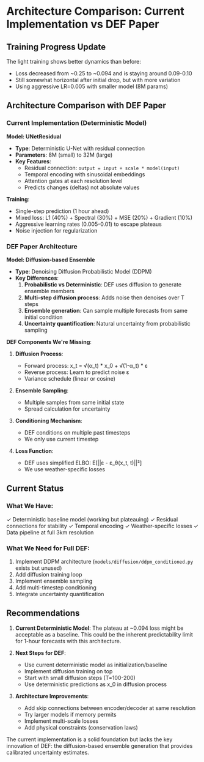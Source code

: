 # Architecture Comparison: Current Implementation vs DEF Paper

## Training Progress Update
The light training shows better dynamics than before:
- Loss decreased from ~0.25 to ~0.094 and is staying around 0.09-0.10
- Still somewhat horizontal after initial drop, but with more variation
- Using aggressive LR=0.005 with smaller model (8M params)

## Architecture Comparison with DEF Paper

### Current Implementation (Deterministic Model)

**Model: UNetResidual**
- **Type**: Deterministic U-Net with residual connection
- **Parameters**: 8M (small) to 32M (large)
- **Key Features**:
  - Residual connection: `output = input + scale * model(input)`
  - Temporal encoding with sinusoidal embeddings
  - Attention gates at each resolution level
  - Predicts changes (deltas) not absolute values

**Training**:
- Single-step prediction (1 hour ahead)
- Mixed loss: L1 (40%) + Spectral (30%) + MSE (20%) + Gradient (10%)
- Aggressive learning rates (0.005-0.01) to escape plateaus
- Noise injection for regularization

### DEF Paper Architecture

**Model: Diffusion-based Ensemble**
- **Type**: Denoising Diffusion Probabilistic Model (DDPM)
- **Key Differences**:
  1. **Probabilistic vs Deterministic**: DEF uses diffusion to generate ensemble members
  2. **Multi-step diffusion process**: Adds noise then denoises over T steps
  3. **Ensemble generation**: Can sample multiple forecasts from same initial condition
  4. **Uncertainty quantification**: Natural uncertainty from probabilistic sampling

**DEF Components We're Missing**:
1. **Diffusion Process**:
   - Forward process: x_t = √(α_t) * x_0 + √(1-α_t) * ε
   - Reverse process: Learn to predict noise ε
   - Variance schedule (linear or cosine)

2. **Ensemble Sampling**:
   - Multiple samples from same initial state
   - Spread calculation for uncertainty

3. **Conditioning Mechanism**:
   - DEF conditions on multiple past timesteps
   - We only use current timestep

4. **Loss Function**:
   - DEF uses simplified ELBO: E[||ε - ε_θ(x_t, t)||²]
   - We use weather-specific losses

## Current Status

### What We Have:
✓ Deterministic baseline model (working but plateauing)
✓ Residual connections for stability
✓ Temporal encoding
✓ Weather-specific losses
✓ Data pipeline at full 3km resolution

### What We Need for Full DEF:
1. Implement DDPM architecture (`models/diffusion/ddpm_conditioned.py` exists but unused)
2. Add diffusion training loop
3. Implement ensemble sampling
4. Add multi-timestep conditioning
5. Integrate uncertainty quantification

## Recommendations

1. **Current Deterministic Model**: The plateau at ~0.094 loss might be acceptable as a baseline. This could be the inherent predictability limit for 1-hour forecasts with this architecture.

2. **Next Steps for DEF**:
   - Use current deterministic model as initialization/baseline
   - Implement diffusion training on top
   - Start with small diffusion steps (T=100-200)
   - Use deterministic predictions as x_0 in diffusion process

3. **Architecture Improvements**:
   - Add skip connections between encoder/decoder at same resolution
   - Try larger models if memory permits
   - Implement multi-scale losses
   - Add physical constraints (conservation laws)

The current implementation is a solid foundation but lacks the key innovation of DEF: the diffusion-based ensemble generation that provides calibrated uncertainty estimates.